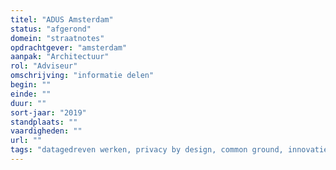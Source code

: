 ```yaml
---
titel: "ADUS Amsterdam"
status: "afgerond"
domein: "straatnotes"
opdrachtgever: "amsterdam"
aanpak: "Architectuur"
rol: "Adviseur"
omschrijving: "informatie delen"
begin: ""
einde: ""
duur: ""
sort-jaar: "2019"
standplaats: ""
vaardigheden: ""
url: ""
tags: "datagedreven werken, privacy by design, common ground, innovatie"
---
```

